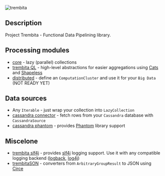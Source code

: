 <img src="https://github.com/vitalii-honta/trembita/blob/master/media/trembita-p.png" alt="trembita"/>
 
## Description 
Project Trembita - Functional Data Pipelining library.


## Processing modules
- [core](./core) - lazy (parallel) collections
- [trembita QL](./trembitaql) - high-level abstractions for easier aggregations using [Cats](https://github.com/typelevel/cats) and [Shapeless](https://github.com/milessabin/shapeless) 
- [distributed](./distributed) - define an `ComputationCluster` and use it for your `Big Data` (NOT READY YET)

## Data sources 
 - Any `Iterable` - just wrap your collection into `LazyCollection`
 - [cassandra connector](./cassandra_connector) - fetch rows from your `Cassandra` database with `CassandraSource`
 - [cassandra phantom](./cassandra_connector_phantom) - provides [Phantom](https://github.com/outworkers/phantom) library support
 
## Miscelone
 - [trembita slf4j](./trembita-slf4j) - provides [slf4j](https://www.slf4j.org/) logging support. Use it with any compatible logging backend ([logback](https://logback.qos.ch/), [log4j](https://logging.apache.org/log4j/2.x/))
 - [trembitaSON](./trembitason) - converters from `ArbitraryGroupResult` to JSON using [Circe](https://github.com/circe/circe)
